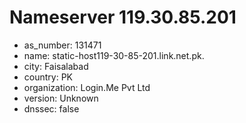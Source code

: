 # Nameserver 119.30.85.201

* as_number: 131471
* name: static-host119-30-85-201.link.net.pk.
* city: Faisalabad
* country: PK
* organization: Login.Me Pvt Ltd
* version: Unknown
* dnssec: false
